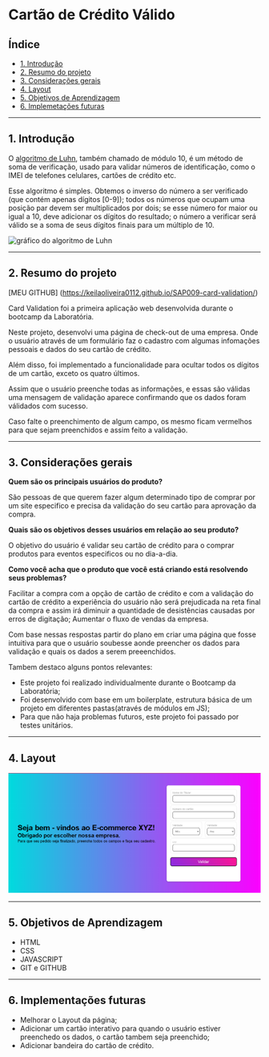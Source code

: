 
# Cartão de Crédito Válido

## Índice

* [1. Introdução](#1-Introdução)
* [2. Resumo do projeto](#2-resumo-do-projeto)
* [3. Considerações gerais](#3-considerações-gerais)
* [4. Layout](#4-layout)
* [5. Objetivos de Aprendizagem](#5-objetivos-de-aprendizagem)
* [6. Implemetações futuras](#6-implementações-futuras)

***

## 1. Introdução

O [algoritmo de Luhn](https://en.wikipedia.org/wiki/Luhn_algorithm), também chamado de módulo 10, é um método de soma de verificação, usado para validar números de identificação, como o IMEI de telefones celulares, cartões de crédito etc.

Esse algoritmo é simples. Obtemos o inverso do número a ser verificado (que contém apenas dígitos [0-9]); todos os números que ocupam uma posição par devem ser multiplicados por dois; se esse número for maior ou igual a 10, deve adicionar os dígitos do resultado; o número a verificar será válido se a soma de seus dígitos finais para um múltiplo de 10.

![gráfico do algoritmo de
Luhn](https://www.101computing.net/wp/wp-content/uploads/Luhn-Algorithm.png)

***

## 2. Resumo do projeto

[MEU GITHUB] (https://keilaoliveira0112.github.io/SAP009-card-validation/)

Card Validation foi a primeira aplicação web desenvolvida durante o bootcamp da Laboratória.

Neste projeto, desenvolvi uma página de check-out de uma empresa. Onde o usuário através de um formulário faz o cadastro com algumas infomações pessoais e dados do seu cartão de crédito.

Além disso, foi implementado a funcionalidade para ocultar todos os dígitos de um cartão, exceto os quatro últimos.

Assim que o usuário preenche todas as informações, e essas são válidas uma mensagem de validação aparece confirmando que os dados foram válidados com sucesso.

Caso falte o preenchimento de algum campo, os mesmo ficam vermelhos para que sejam preenchidos e assim feito a validação.

***

## 3. Considerações gerais

**Quem são os principais usuários do produto?**

São pessoas de que querem fazer algum determinado tipo de comprar por um site especifico e precisa da validação do seu cartão para aprovação da compra.


**Quais são os objetivos desses usuários em relação ao seu produto?**

O objetivo do usuário é validar seu cartão de crédito para o comprar produtos para eventos especificos ou no dia-a-dia.



**Como você acha que o produto que você está criando está resolvendo seus problemas?**

Facilitar a compra com a opção de cartão de crédito e com a validação do cartão de crédito a experiência do usuário não será prejudicada na reta final da compra e assim irá diminuir a quantidade de desistências causadas por erros de digitação;
Aumentar o fluxo de vendas da empresa.

Com base nessas respostas partir do plano em criar uma página que fosse intuitiva para que o usuário soubesse aonde preencher os dados para validação e quais os dados a serem preeenchidos.

Tambem destaco alguns pontos relevantes:

* Este projeto foi realizado individualmente durante o Bootcamp da Laboratória;
* Foi desenvolvido com base em um boilerplate, estrutura básica de um projeto em diferentes pastas(através de módulos em JS);
* Para que não haja problemas futuros, este projeto foi passado por testes unitários.

***


## 4. Layout

![Página Inicial](https://github.com/Keilaoliveira0112/SAP009-card-validation/blob/feac6981844a409b47cde99dc276328892b26661/imagens/paginainicial.png)

***

## 5. Objetivos de Aprendizagem

* HTML
* CSS
* JAVASCRIPT
* GIT e GITHUB


***

## 6.  Implementações futuras

* Melhorar o Layout da página;
* Adicionar um cartão interativo para quando o usuário estiver preenchedo os dados, o cartão tambem seja preenchido;
* Adicionar bandeira do cartão de crédito.




